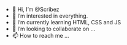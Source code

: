 - 👋 Hi, I’m @Scribez
- 👀 I’m interested in everything.
- 🌱 I’m currently learning HTML, CSS and JS
- 💞️ I’m looking to collaborate on ...
- 📫 How to reach me ...

<!---
Scribez/Scribez is a ✨ special ✨ repository because its `README.md` (this file) appears on your GitHub profile.
You can click the Preview link to take a look at your changes.
--->
